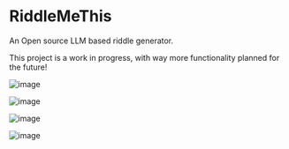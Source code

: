 # RiddleMeThis
An Open source LLM based riddle generator. 

This project is a work in progress, with way more functionality planned for the future!

![image](https://github.com/user-attachments/assets/aff01165-80cc-407f-9825-c0f17ab721e0)


![image](https://github.com/user-attachments/assets/e106faf6-6af1-4d86-b303-55a86924bec7)

![image](https://github.com/user-attachments/assets/a90727be-d571-493a-8f7b-456c6422400a)

![image](https://github.com/user-attachments/assets/46edc79d-23d8-45a9-a22d-ef359dad4a65)
